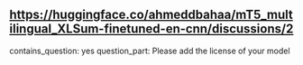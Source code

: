 ## https://huggingface.co/ahmeddbahaa/mT5_multilingual_XLSum-finetuned-en-cnn/discussions/2

contains_question: yes
question_part: 
Please add the license of your model